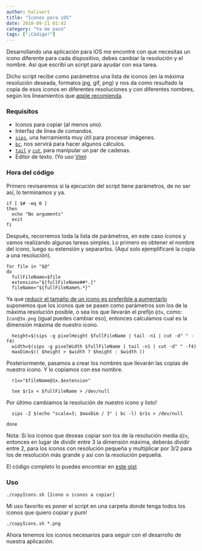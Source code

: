```yaml
---
author: halivert
title: "Iconos para iOS"
date: 2018-09-21 01:42
category: "Ya me pasó"
tags: ["¡Código!"]
---
```


Desarrollando una aplicación para iOS me encontré con que necesitas un icono
diferente para cada dispositivo, debes cambiar la resolución y el nombre. Así
que escribí un script para ayudar con esa tarea.
<!--Seguir leyendo-->
Dicho script recibe como parámetros una lista de iconos (en la máxima resolución
deseada, formatos jpg, gif, png) y nos da como resultado la copia de esos iconos
en diferentes resoluciones y con diferentes nombres, según los lineamientos que
[apple recomienda][1].

### Requisitos
- Iconos para copiar (al menos uno).
- Interfaz de línea de comandos.
- [`sips`][sips], una herramienta muy útil para procesar imágenes.
- [`bc`][bc], nos servirá para hacer algunos cálculos.
- [`tail`][tail] y [`cut`][cut], para manipular un par de cadenas.
- Editor de texto. (Yo uso [Vim][vim])

### Hora del código
Primero revisaremos si la ejecución del script tiene parámetros, de no ser así,
lo terminamos y ya.

```
if [ $# -eq 0 ]
then
  echo "No arguments"
  exit
fi
```

Después, recorremos toda la lista de parámetros, en este caso iconos y vamos
realizando algunas tareas simples.  Lo primero es obtener el nombre del icono,
luego su extensión y separarlos.
(Aquí solo ejemplificaré la copia a una resolución).

```
for file in "$@"
do
  fullFileName=$file
  extension="${fullFileName##*.}"
  fileName="${fullFileName%.*}"
```

Ya que [reducir el tamaño de un icono es preferible a aumentarlo][2] suponemos
que los iconos que se pasen como parámetros son los de la máxima resolución
posible, o sea los que llevarán el prefijo `@3x`, como: `Icon@3x.png` (igual
puedes cambiar eso), entonces calculamos cual es la dimensión máxima de nuestro
icono.

```
  height=$(sips -g pixelHeight $fullFileName | tail -n1 | cut -d" " -f4)
  width=$(sips -g pixelWidth $fullFileName | tail -n1 | cut -d" " -f4)
  maxDim=$(( $height > $width ? $height : $width ))
```

Posteriormente, pasamos a crear los nombres que llevarán las copias de nuestro
icono. Y lo copiamos con ese nombre.

```
  r1x="$fileName@1x.$extension"

  tee $r1x < $fullFileName > /dev/null
```

Por último cambiamos la resolución de nuestro icono y listo!

```
  sips -Z $(echo "scale=3; $maxDim / 3" | bc -l) $r1x > /dev/null

done
```

Nota: Si los iconos que deseas copiar son los de la resolución media `@2x`,
entonces en lugar de dividir entre 3 la dimensión máxima, deberás dividir entre
2, para los iconos con resolución pequeña y multiplicar por 3/2 para los de
resolución más grande y así con la resolución pequeña.

El código completo lo puedes encontrar en [este gist][3]

### Uso
```
./copyIcons.sh [Icono o iconos a copiar]
```

Mi uso favorito es poner el script en una carpeta donde tenga todos los iconos
que quiero copiar y pum!

```
./copyIcons.sh *.png
```

Ahora tenemos los iconos necesarios para seguir con el desarrollo de nuestra
aplicación.

[1]: https://developer.apple.com/library/archive/qa/qa1686/_index.html
[2]: https://helpx.adobe.com/es/photoshop/kb/advanced-cropping-resizing-resampling-photoshop.html
[3]: https://gist.github.com/halivert/32650fcbc9f4b12cfabc94cdb4a32eed

[sips]: https://ss64.com/osx/sips.html
[bc]: https://www.gnu.org/software/bc/manual/html_mono/bc.html
[tail]: http://man7.org/linux/man-pages/man1/tail.1.html
[cut]: https://linux.die.net/man/1/cut
[vim]: https://www.vim.org
